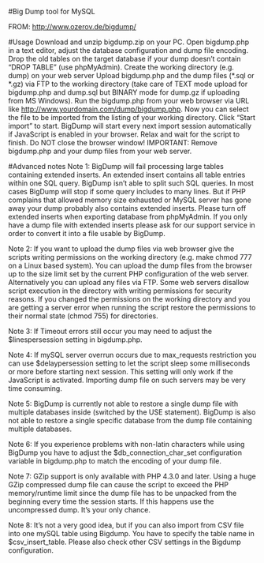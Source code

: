 #Big Dump tool for MySQL

FROM: http://www.ozerov.de/bigdump/

#Usage
Download and unzip bigdump.zip on your PC.
Open bigdump.php in a text editor, adjust the database configuration and dump file encoding.
Drop the old tables on the target database if your dump doesn’t contain “DROP TABLE” (use phpMyAdmin).
Create the working directory (e.g. dump) on your web server
Upload bigdump.php and the dump files (*.sql or *.gz) via FTP to the working directory (take care of TEXT mode upload for bigdump.php and dump.sql but BINARY mode for dump.gz if uploading from MS Windows).
Run the bigdump.php from your web browser via URL like http://www.yourdomain.com/dump/bigdump.php.
Now you can select the file to be imported from the listing of your working directory. Click “Start import” to start.
BigDump will start every next import session automatically if JavaScript is enabled in your browser.
Relax and wait for the script to finish. Do NOT close the browser window!
IMPORTANT: Remove bigdump.php and your dump files from your web server.

#Advanced notes
Note 1: BigDump will fail processing large tables containing extended inserts. An extended insert contains all table entries within one SQL query. BigDump isn’t able to split such SQL queries. In most cases BigDump will stop if some query includes to many lines. But if PHP complains that allowed memory size exhausted or MySQL server has gone away your dump probably also contains extended inserts. Please turn off extended inserts when exporting database from phpMyAdmin. If you only have a dump file with extended inserts please ask for our support service in order to convert it into a file usable by BigDump.

Note 2: If you want to upload the dump files via web browser give the scripts writing permissions on the working directory (e.g. make chmod 777 on a Linux based system). You can upload the dump files from the browser up to the size limit set by the current PHP configuration of the web server. Alternatively you can upload any files via FTP. Some web servers disallow script execution in the directory with writing permissions for security reasons. If you changed the permissions on the working directory and you are getting a server error when running the script restore the permissions to their normal state (chmod 755) for directories.

Note 3: If Timeout errors still occur you may need to adjust the $linespersession setting in bigdump.php.

Note 4: If mySQL server overrun occurs due to max_requests restriction you can use $delaypersession setting to let the script sleep some milliseconds or more before starting next session. This setting will only work if the JavaScript is activated. Importing dump file on such servers may be very time consuming.

Note 5: BigDump is currently not able to restore a single dump file with multiple databases inside (switched by the USE statement). BigDump is also not able to restore a single specific database from the dump file containing multiple databases.

Note 6: If you experience problems with non-latin characters while using BigDump you have to adjust the $db_connection_char_set configuration variable in bigdump.php to match the encoding of your dump file.

Note 7: GZip support is only available with PHP 4.3.0 and later. Using a huge GZip compressed dump file can cause the script to exceed the PHP memory/runtime limit since the dump file has to be unpacked from the beginning every time the session starts. If this happens use the uncompressed dump. It’s your only chance.

Note 8: It’s not a very good idea, but if you can also import from CSV file into one mySQL table using Bigdump. You have to specify the table name in $csv_insert_table. Please also check other CSV settings in the Bigdump configuration.
